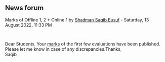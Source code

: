 <h2>News forum</h2><a href="https://moodle.cse.buet.ac.bd/user/view.php?id=1531&course=707"></a>
Marks of Offline 1, 2 + Online 1
by <a href="https://moodle.cse.buet.ac.bd/user/view.php?id=1531&course=707">Shadman Saqib Eusuf</a> - Saturday, 13 August 2022, 11:33 PM


 

Dear Students, Your <a href="..%5C..%5Cfile%5CCSE%20410%20Marks%20-%20Jan%2022.pdf">marks</a> of the first few evaluations have been published. Please let me know in case of any discrepancies.Thanks,<br />Saqib






